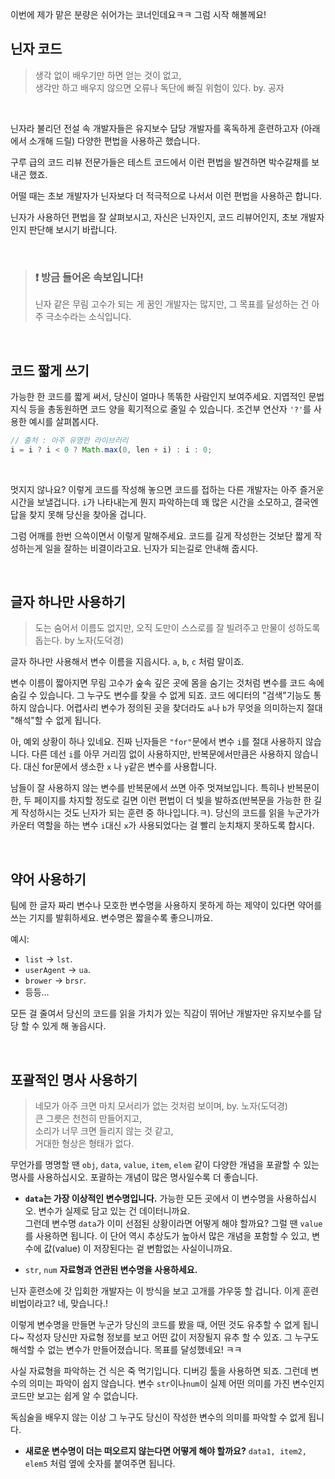 이번에 제가 맡은 분량은
쉬어가는 코너인데요ㅋㅋ
그럼 시작 해볼께요!

## 닌자 코드

> 생각 없이 배우기만 하면 얻는 것이 없고,   
> 생각만 하고 배우지 않으면 오류나 독단에 빠질 위험이 있다. by. 공자

<br/>

닌자라 불리던 전설 속 개발자들은 유지보수 담당 개발자를 혹독하게 훈련하고자 (아래에서 소개해 드릴) 다양한 편법을 사용하곤 했습니다.

구루 급의 코드 리뷰 전문가들은 테스트 코드에서 이런 편법을 발견하면 박수갈채를 보내곤 했죠.

어떨 때는 초보 개발자가 닌자보다 더 적극적으로 나서서 이런 편법을 사용하곤 합니다.

닌자가 사용하던 편법을 잘 살펴보시고, 자신은 닌자인지, 코드 리뷰어인지, 초보 개발자인지 판단해 보시기 바랍니다.

<br/>

> ### :exclamation: 방금 들어온 속보입니다!   
> 닌자 같은 무림 고수가 되는 게 꿈인 개발자는 많지만, 그 목표를 달성하는 건 아주 극소수라는 소식입니다.

<br/>

## 코드 짧게 쓰기

가능한 한 코드를 짧게 써서, 당신이 얼마나 똑똒한 사람인지 보여주세요.
지엽적인 문법 지식 등을 총동원하면 코드 양을 획기적으로 줄일 수 있습니다.
조건부 연산자 `'?'`를 사용한 예시를 살펴봅시다.

```javascript
// 출처 : 아주 유명한 라이브러리
i = i ? i < 0 ? Math.max(0, len + i) : i : 0;
```
<br/>

멋지지 않나요? 이렇게 코드를 작성해 놓으면 코드를 접하는 다른 개발자는 아주 즐거운 시간을 보낼겁니다. `i`가 나타내는게 뭔지 파악하는데 꽤 많은 시간을 소모하고, 결국엔 답을 찾지 못해 당신을 찾아올 겁니다.

그럼 어깨를 한번 으쓱이면서 이렇게 말해주세요. 코드를 길게 작성한는 것보단 짧게 작성하는게 일을 잘하는 비결이라고요. 닌자가 되는길로 안내해 줍시다.

<br/>

## 글자 하나만 사용하기

> 도는 숨어서 이름도 없지만, 오직 도만이 스스로를 잘 빌려주고 만물이 성하도록 돕는다.   by 노자(도덕경)

글자 하나만 사용해서 변수 이름을 지읍시다. `a`, `b`, `c` 처럼 말이죠.

변수 이름이 짧아지면 무림 고수가 숲속 깊은 곳에 몸을 숨기는 것처럼 변수를 코드 속에 숨길 수 있습니다. 그 누구도 변수를 찾을 수 없게 되죠. 코드 에디터의 "검색"기능도 통하지 않습니다. 어렵사리 변수가 정의된 곳을 찾더라도 `a`나 `b`가 무엇을 의미하는지 절대 "해석"할 수 없게 됩니다.

아, 예외 상황이 하나 있네요. 진짜 닌자들은 `"for"`문에서 변수 `i`를 절대 사용하지 않습니다. 다른 데선 `i`를 아무 거리낌 없이 사용하지만, 반복문에서만큼은 사용하지 않습니다. 대신 for문에서 생소한 `x` 나 `y`같은 변수를 사용합니다.

남들이 잘 사용하지 않는 변수를 반복문에서 쓰면 아주 멋져보입니다. 특히나 반복문이 한, 두 페이지를 차지할 정도로 길면 이런 편법이 더 빛을 발하죠(반복문을 가능한 한 길게 작성하시는 것도 닌자가 되는 훈련 중 하나입니다.ㅋ). 당신의 코드를 읽을 누군가가 카운터 역할을 하는 변수 `i`대신 `x`가 사용되었다는 걸 빨리 눈치채지 못하도록 합시다.

<br/>

## 약어 사용하기

팀에 한 글자 짜리 변수나 모호한 변수명을 사용하지 못하게 하는 제약이 있다면 약어를 쓰는 기지를 발휘하세요. 변수명은 짧을수록 좋으니까요.

예시:

* `list` -> `lst`.
* `userAgent` -> `ua`.
* `brower` -> `brsr`.
* 등등...

모든 걸 줄여서 당신의 코드를 읽을 가치가 있는 직감이 뛰어난 개발자만 유지보수를 담당 할 수 있게 해 놓읍시다.

<br/>

## 포괄적인 명사 사용하기

> 네모가 아주 크면 마치 모서리가 없는 것처럼 보이며, by. 노자(도덕경)    
> 큰 그릇은 천천히 만들어지고,   
> 소리가 너무 크면 들리지 않는 것 같고,   
> 거대한 형상은 형태가 없다.

무언가를 명명할 땐 `obj`, `data`, `value`, `item`, `elem` 같이 다양한 개념을 포괄할 수 있는 명사를 사용하십시오. 포괄하는 개념이 많은 명사일수록 더 좋습니다.

* **`data`는 가장 이상적인 변수명입니다.** 가능한 모든 곳에서 이 변수명을 사용하십시오. 변수가 실제로 담고 있는 건 데이터니까요.   
   그런데 변수명 `data`가 이미 선점된 상황이라면 어떻게 해야 할까요? 그럴 땐 `value`를 사용하면 됩니다. 이 단어 역시 추상도가 높아서 많은 개념을 포함할 수 있고, 변수에 값(value) 이 저장된다는 겉 변함없는 사실이니까요.
   
* `str`, `num` **자료형과 연관된 변수명을 사용하세요.**

닌자 훈련소에 갓 입회한 개발자는 이 방식을 보고 고개를 갸우뚱 할 겁니다. 이게 훈련 비법이라고? 네, 맞습니다.!

이렇게 변수명을 만들면 누군가 당신의 코드를 봤을 때, 어떤 것도 유추할 수 없게 됩니다~ 작성자 당신만 자료형 정보를 보고 어떤 값이 저장될지 유추 할 수 있죠. 그 누구도 해석할 수 없는 변수가 만들어졌습니다. 목표를 달성했네요! ㅋㅋ

사실 자료형을 파악하는 건 식은 죽 먹기입니다. 디버깅 툴을 사용하면 되죠. 그런데 변수의 의미는 파악이 쉽지 않습니다. 변수 `str`이나`num`이 실제 어떤 의미를 가진 변수인지 코드만 보고는 쉽게 알 수 없습니다.

독심술을 배우지 않는 이상 그 누구도 당신이 작성한 변수의 의미를 파악할 수 없게 됩니다.

* **새로운 변수명이 더는 떠오르지 않는다면 어떻게 해야 할까요?** `data1, item2, elem5` 처럼 옆에 숫자를 붙여주면 됩니다.


